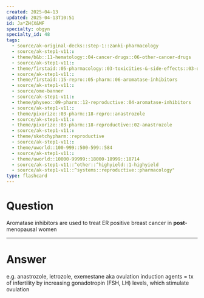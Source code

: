 ```yaml
---
created: 2025-04-13
updated: 2025-04-13T10:51
id: Ja*ZH(X&MF
specialty: obgyn
specialty_id: 48
tags:
  - source/ak-original-decks::step-1::zanki-pharmacology
  - source/ak-step1-v11::
  - theme/b&b::11-hematology::04-cancer-drugs::06-other-cancer-drugs
  - source/ak-step1-v11::
  - theme/firstaid::05-pharmacology::03-toxicities-&-side-effects::03-drug-reactions---endocrine/reproductive
  - source/ak-step1-v11::
  - theme/firstaid::15-repro::05-pharm::06-aromatase-inhibitors
  - source/ak-step1-v11::
  - source/ome-banner
  - source/ak-step1-v11::
  - theme/physeo::09-pharm::12-reproductive::04-aromatase-inhibitors
  - source/ak-step1-v11::
  - theme/pixorize::03-pharm::18-repro::anastrozole
  - source/ak-step1-v11::
  - theme/pixorize::03-pharm::18-reproductive::02-anastrozole
  - source/ak-step1-v11::
  - theme/sketchypharm::reproductive
  - source/ak-step1-v11::
  - theme/uworld::100-999::500-599::584
  - source/ak-step1-v11::
  - theme/uworld::10000-99999::18000-18999::18714
  - source/ak-step1-v11::^other::^highyield::1-highyield
  - source/ak-step1-v11::^systems::reproductive::pharmacology"
type: flashcard
---
```


# Question
Aromatase inhibitors are used to treat ER positive breast cancer in **post**-menopausal women

---

# Answer
e.g. anastrozole, letrozole, exemestane aka ovulation induction agents = tx of infertility by increasing gonadotropin (FSH, LH) levels, which stimulate ovulation